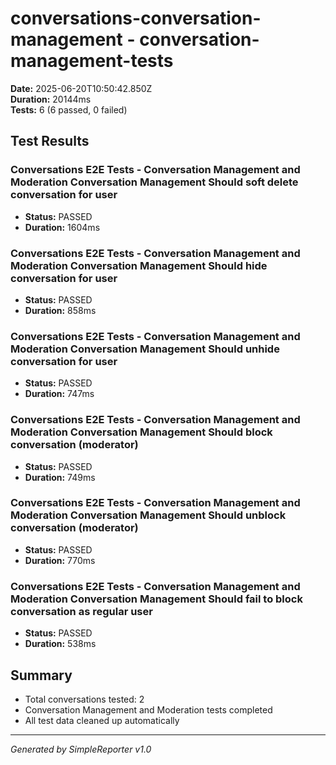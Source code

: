 # conversations-conversation-management - conversation-management-tests

**Date:** 2025-06-20T10:50:42.850Z  
**Duration:** 20144ms  
**Tests:** 6 (6 passed, 0 failed)

## Test Results


### Conversations E2E Tests - Conversation Management and Moderation Conversation Management Should soft delete conversation for user
- **Status:** PASSED
- **Duration:** 1604ms



### Conversations E2E Tests - Conversation Management and Moderation Conversation Management Should hide conversation for user
- **Status:** PASSED
- **Duration:** 858ms



### Conversations E2E Tests - Conversation Management and Moderation Conversation Management Should unhide conversation for user
- **Status:** PASSED
- **Duration:** 747ms



### Conversations E2E Tests - Conversation Management and Moderation Conversation Management Should block conversation (moderator)
- **Status:** PASSED
- **Duration:** 749ms



### Conversations E2E Tests - Conversation Management and Moderation Conversation Management Should unblock conversation (moderator)
- **Status:** PASSED
- **Duration:** 770ms



### Conversations E2E Tests - Conversation Management and Moderation Conversation Management Should fail to block conversation as regular user
- **Status:** PASSED
- **Duration:** 538ms



## Summary

- Total conversations tested: 2
- Conversation Management and Moderation tests completed
- All test data cleaned up automatically

---
*Generated by SimpleReporter v1.0*
